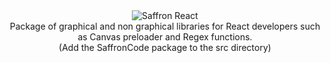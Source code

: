 <div align="center"><img alt="Saffron React" src="https://github.com/SaffronCode/SaffronCode-React/blob/master/doc/152.png?raw=true"/></div>
<div align="center">Package of graphical and non graphical libraries for React developers such as Canvas preloader and Regex functions.</div>
<div align="center">(Add the SaffronCode package to the src directory)</div>
